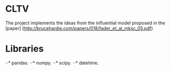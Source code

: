 # CLTV

The project implements the ideas from the influential model proposed in the [paper] (http://brucehardie.com/papers/018/fader_et_al_mksc_05.pdf)

# Libraries

⋅⋅* pandas.
⋅⋅* numpy.
⋅⋅* scipy. 
⋅⋅* datetime.
